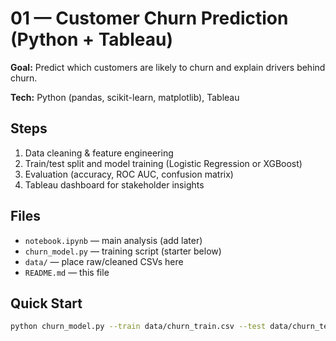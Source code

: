 # 01 — Customer Churn Prediction (Python + Tableau)

**Goal:** Predict which customers are likely to churn and explain drivers behind churn.

**Tech:** Python (pandas, scikit-learn, matplotlib), Tableau

## Steps
1. Data cleaning & feature engineering
2. Train/test split and model training (Logistic Regression or XGBoost)
3. Evaluation (accuracy, ROC AUC, confusion matrix)
4. Tableau dashboard for stakeholder insights

## Files
- `notebook.ipynb` — main analysis (add later)
- `churn_model.py` — training script (starter below)
- `data/` — place raw/cleaned CSVs here
- `README.md` — this file

## Quick Start
```bash
python churn_model.py --train data/churn_train.csv --test data/churn_test.csv
```
